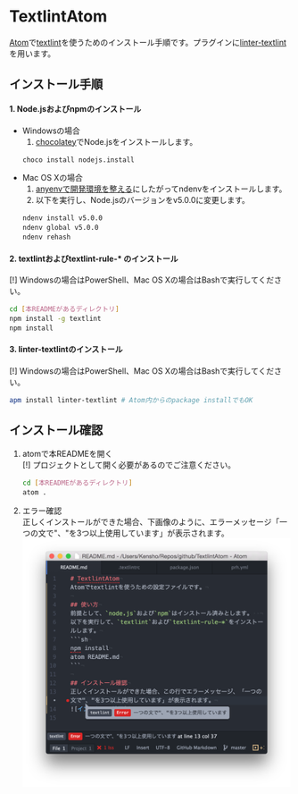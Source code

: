 # TextlintAtom
[Atom](https://atom.io/)で[textlint](https://github.com/textlint/textlint)を使うためのインストール手順です。プラグインに[linter-textlint](https://github.com/1000ch/linter-textlint)を用います。

## インストール手順
#### 1. Node.jsおよびnpmのインストール
* Windowsの場合
    1. [chocolatey](https://chocolatey.org/)でNode.jsをインストールします。
    ```sh
    choco install nodejs.install
    ```
* Mac OS Xの場合  
    1.  [anyenvで開発環境を整える](http://qiita.com/luckypool/items/f1e756e9d3e9786ad9ea)にしたがってndenvをインストールします。
    2. 以下を実行し、Node.jsのバージョンをv5.0.0に変更します。
    ```sh
    ndenv install v5.0.0
    ndenv global v5.0.0
    ndenv rehash
    ```

#### 2. textlintおよびtextlint-rule-* のインストール  
[!] Windowsの場合はPowerShell、Mac OS Xの場合はBashで実行してください。
```sh
cd [本READMEがあるディレクトリ]
npm install -g textlint
npm install
```

#### 3. linter-textlintのインストール  
[!] Windowsの場合はPowerShell、Mac OS Xの場合はBashで実行してください。
```sh
apm install linter-textlint # Atom内からのpackage installでもOK
```

## インストール確認
1. atomで本READMEを開く  
[!] プロジェクトとして開く必要があるのでご注意ください。

    ```sh
    cd [本READMEがあるディレクトリ]
    atom .
    ```
2. エラー確認  
正しくインストールができた場合、下画像のように、エラーメッセージ「一つの文で"、"を3つ以上使用しています」が表示されます。
![インストール確認](./img/check_install.png)
